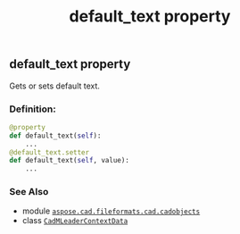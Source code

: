 ﻿---
title: default_text property
second_title: Aspose.CAD for Python via .NET API References
description: 
type: docs
weight: 280
url: /python-net/aspose.cad.fileformats.cad.cadobjects/cadmleadercontextdata/default_text/
is_root: false
---

## default_text property


Gets or sets default text.
### Definition:
```python
@property
def default_text(self):
    ...
@default_text.setter
def default_text(self, value):
    ...
```

### See Also
* module [`aspose.cad.fileformats.cad.cadobjects`](../../)
* class [`CadMLeaderContextData`](/cad/python-net/aspose.cad.fileformats.cad.cadobjects/cadmleadercontextdata)
